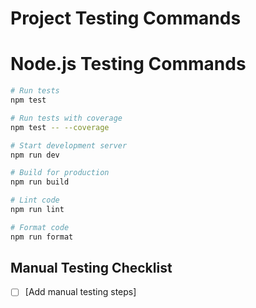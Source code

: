 # Project Testing Commands

# Node.js Testing Commands

```bash
# Run tests
npm test

# Run tests with coverage
npm test -- --coverage

# Start development server
npm run dev

# Build for production
npm run build

# Lint code
npm run lint

# Format code
npm run format
```

## Manual Testing Checklist
- [ ] [Add manual testing steps]
